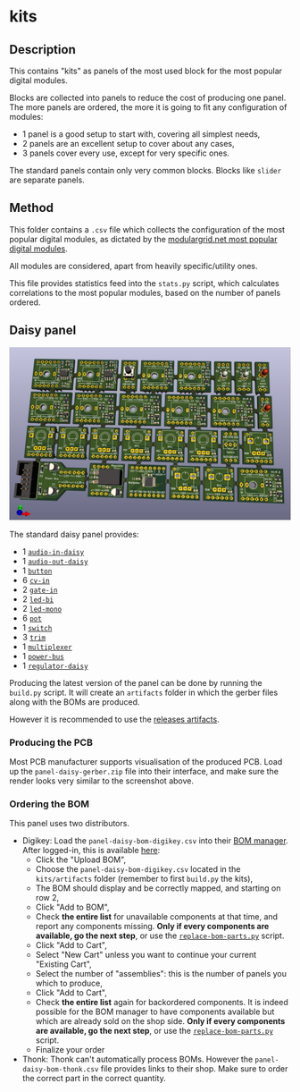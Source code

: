 # kits

## Description

This contains "kits" as panels of the most used block for the most popular digital modules.

Blocks are collected into panels to reduce the cost of producing one panel. The more panels
are ordered, the more it is going to fit any configuration of modules:
- 1 panel is a good setup to start with, covering all simplest needs,
- 2 panels are an excellent setup to cover about any cases,
- 3 panels cover every use, except for very specific ones.

The standard panels contain only very common blocks. Blocks like `slider` are separate
panels.


## Method

This folder contains a `.csv` file which collects the configuration of the most popular
digital modules, as dictated by the
[modulargrid.net most popular digital modules](https://www.modulargrid.net/e/modules/browser?SearchName=&SearchVendor=&SearchFunction=12&SearchSecondaryfunction=&SearchHeight=&SearchTe=&SearchTemethod=max&SearchBuildtype=&SearchLifecycle=&SearchSet=all&SearchMarketplace=&SearchIsmodeled=0&SearchShowothers=0&order=popular&direction=asc).

All modules are considered, apart from heavily specific/utility ones.

This file provides statistics feed into the `stats.py` script, which calculates correlations
to the most popular modules, based on the number of panels ordered.


## Daisy panel

![Daisy Panel](daisy.png)

The standard daisy panel provides:

- 1 [`audio-in-daisy`](../audio-in-daisy/)
- 1 [`audio-out-daisy`](../audio-out-daisy/)
- 1 [`button`](../button/)
- 6 [`cv-in`](../cv-in/)
- 2 [`gate-in`](../gate-in/)
- 2 [`led-bi`](../led-bi/)
- 2 [`led-mono`](../led-mono/)
- 6 [`pot`](../pot/)
- 1 [`switch`](../switch/)
- 3 [`trim`](../trim/)
- 1 [`multiplexer`](../multiplexer/)
- 1 [`power-bus`](../power-bus/)
- 1 [`regulator-daisy`](../regulator-daisy/)

Producing the latest version of the panel can be done by running the `build.py` script.
It will create an `artifacts` folder in which the gerber files along with the BOMs are
produced.

However it is recommended to use the
[releases artifacts](https://github.com/ohmtech-rdi/eurorack-blocks/releases).

### Producing the PCB

Most PCB manufacturer supports visualisation of the produced PCB. Load up the
`panel-daisy-gerber.zip` file into their interface, and make sure the render looks
very similar to the screenshot above.

### Ordering the BOM

This panel uses two distributors.

- Digikey: Load the `panel-daisy-bom-digikey.csv` into their
   [BOM manager](https://www.digikey.de/en/help/features-updates/bom-manager-tour).
   After logged-in, this is available [here](https://www.digikey.de/bom):
   - Click the "Upload BOM",
   - Choose the `panel-daisy-bom-digikey.csv` located in the `kits/artifacts` folder
      (remember to first `build.py` the kits),
   - The BOM should display and be correctly mapped, and starting on row 2,
   - Click "Add to BOM",
   - Check **the entire list** for unavailable components at that time, and report any components
      missing. **Only if every components are available, go the next step**, or use the
      [`replace-bom-parts.py`](../util/) script.
   - Click "Add to Cart",
   - Select "New Cart" unless you want to continue your current "Existing Cart",
   - Select the number of "assemblies": this is the number of panels you which to produce,
   - Click "Add to Cart",
   - Check **the entire list** again for backordered components. It is indeed possible for the
      BOM manager to have components available but which are already sold on the shop side.
      **Only if every components are available, go the next step**, or use the
      [`replace-bom-parts.py`](../util/) script.
   - Finalize your order
- Thonk: Thonk can't automatically process BOMs. However the `panel-daisy-bom-thonk.csv`
   file provides links to their shop. Make sure to order the correct part in the correct quantity.
